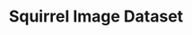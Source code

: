 ---
title: Squirrel Image Dataset
desc: High quality image dataset of squirrels for testing computer vision models
layout: project-page
---